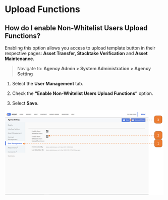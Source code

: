 # Upload Functions

## How do I enable Non-Whitelist Users Upload Functions?

Enabling this option allows you access to upload template button in their respective pages: **Asset Transfer, Stocktake Verification** and **Asset Maintenance**.

> Navigate to: **Agency Admin > System Administration > Agency Setting**

1. Select the **User Management** tab.

2. Check the **“Enable Non-Whitelist Users Upload Functions”** option.

3. Select **Save**.

![](images/EnableNWUUpload.png "EnableNWUUpload")